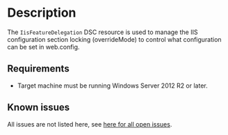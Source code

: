 # Description

The `IisFeatureDelegation` DSC resource is used to manage the IIS configuration
section locking (overrideMode) to control what configuration can be set in web.config.

## Requirements

* Target machine must be running Windows Server 2012 R2 or later.

## Known issues

All issues are not listed here, see [here for all open issues](https://github.com/dsccommunity/WebAdministrationDsc/issues?q=is%3Aissue+is%3Aopen+in%3Atitle+IisFeatureDelegation).

